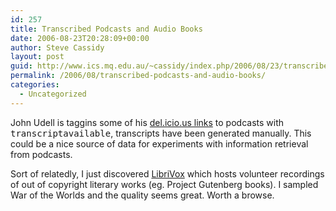 ```yaml
---
id: 257
title: Transcribed Podcasts and Audio Books
date: 2006-08-23T20:28:09+00:00
author: Steve Cassidy
layout: post
guid: http://www.ics.mq.edu.au/~cassidy/index.php/2006/08/23/transcribed-podcasts-and-audio-books/
permalink: /2006/08/transcribed-podcasts-and-audio-books/
categories:
  - Uncategorized
---
```

John Udell is taggins some of his [del.icio.us links](http://del.icio.us/judell/transcriptavailable+podcast) to podcasts with <tt>transcriptavailable</tt>, transcripts have been generated manually. This could be a nice source of data for experiments with information retrieval from podcasts. 

Sort of relatedly, I just discovered [LibriVox](http://librivox.org/) which hosts volunteer recordings of out of copyright literary works (eg. Project Gutenberg books). I sampled War of the Worlds and the quality seems great. Worth a browse.
